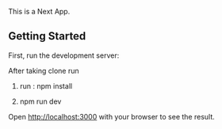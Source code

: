 This is a Next App.

## Getting Started

First, run the development server:

After taking clone run

1. run : npm install

2. npm run dev

Open [http://localhost:3000](http://localhost:3000) with your browser to see the result.
